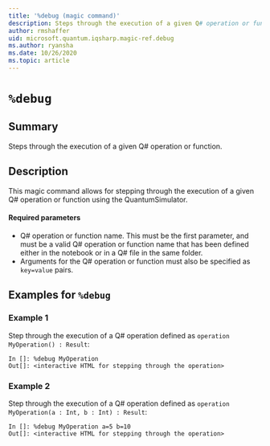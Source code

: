 ```yaml
---
title: '%debug (magic command)'
description: Steps through the execution of a given Q# operation or function.
author: rmshaffer
uid: microsoft.quantum.iqsharp.magic-ref.debug
ms.author: ryansha
ms.date: 10/26/2020
ms.topic: article
---
```


<!--
    NB: This file has been automatically generated from Microsoft.Quantum.IQSharp.Kernel.dll,
        please do not manually edit it.

    [DEBUG] JSON source:
        {"Name": "%debug", "Documentation": {"Summary": "Steps through the execution of a given Q# operation or function.", "Full": null, "Description": "\r\nThis magic command allows for stepping through the execution of a given Q# operation\r\nor function using the QuantumSimulator.\r\n\r\n#### Required parameters\r\n\r\n- Q# operation or function name. This must be the first parameter, and must be a valid Q# operation\r\nor function name that has been defined either in the notebook or in a Q# file in the same folder.\r\n- Arguments for the Q# operation or function must also be specified as `key=value` pairs.\r\n                ", "Remarks": null, "Examples": ["\r\nStep through the execution of a Q# operation defined as `operation MyOperation() : Result`:\r\n```\r\nIn []: %debug MyOperation\r\nOut[]: <interactive HTML for stepping through the operation>\r\n```\r\n                    ", "\r\nStep through the execution of a Q# operation defined as `operation MyOperation(a : Int, b : Int) : Result`:\r\n```\r\nIn []: %debug MyOperation a=5 b=10\r\nOut[]: <interactive HTML for stepping through the operation>\r\n```\r\n                    "], "SeeAlso": null}, "AssemblyName": "Microsoft.Quantum.IQSharp.Kernel"}
-->

# `%debug`

## Summary

Steps through the execution of a given Q# operation or function.

## Description

This magic command allows for stepping through the execution of a given Q# operation
or function using the QuantumSimulator.

#### Required parameters

- Q# operation or function name. This must be the first parameter, and must be a valid Q# operation
or function name that has been defined either in the notebook or in a Q# file in the same folder.
- Arguments for the Q# operation or function must also be specified as `key=value` pairs.

## Examples for `%debug`

### Example 1

Step through the execution of a Q# operation defined as `operation MyOperation() : Result`:
```
In []: %debug MyOperation
Out[]: <interactive HTML for stepping through the operation>
```

### Example 2

Step through the execution of a Q# operation defined as `operation MyOperation(a : Int, b : Int) : Result`:
```
In []: %debug MyOperation a=5 b=10
Out[]: <interactive HTML for stepping through the operation>
```
